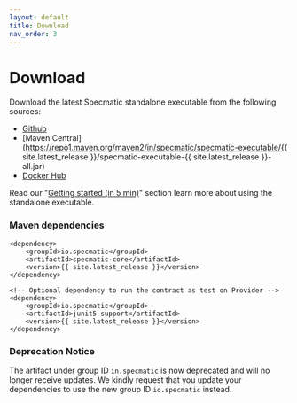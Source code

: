 ```yaml
---
layout: default
title: Download
nav_order: 3
---
```

Download
========

Download the latest Specmatic standalone executable from the following sources:
* [Github](https://github.com/znsio/specmatic/releases)
* [Maven Central](https://repo1.maven.org/maven2/in/specmatic/specmatic-executable/{{ site.latest_release }}/specmatic-executable-{{ site.latest_release }}-all.jar)
* [Docker Hub](https://hub.docker.com/r/znsio/specmatic)

Read our "[Getting started (in 5 min)](/getting_started.html)" section learn more about using the standalone executable.

### Maven dependencies

```
<dependency>
    <groupId>io.specmatic</groupId>
    <artifactId>specmatic-core</artifactId>
    <version>{{ site.latest_release }}</version>
</dependency>

<!-- Optional dependency to run the contract as test on Provider -->
<dependency>
    <groupId>io.specmatic</groupId>
    <artifactId>junit5-support</artifactId>
    <version>{{ site.latest_release }}</version>
</dependency>
```

### Deprecation Notice

The artifact under group ID `in.specmatic` is now deprecated and will no longer receive updates.
We kindly request that you update your dependencies to use the new group ID `io.specmatic` instead.
